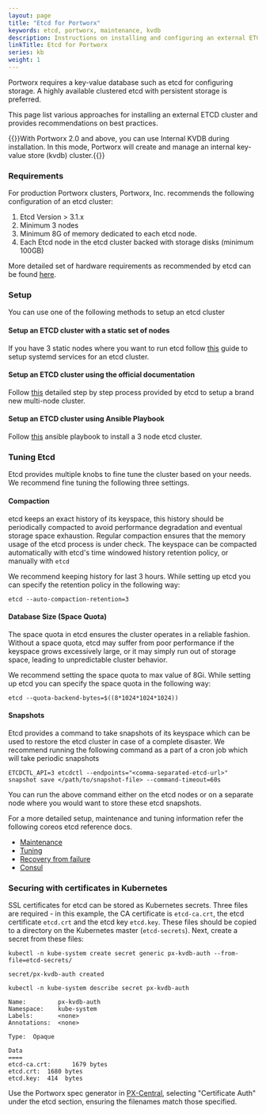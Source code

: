 ```yaml
---
layout: page
title: "Etcd for Portworx"
keywords: etcd, portworx, maintenance, kvdb
description: Instructions on installing and configuring an external ETCD cluster for Portworx
linkTitle: Etcd for Portworx
series: kb
weight: 1
---
```


Portworx requires a key-value database such as etcd for configuring storage. A highly available clustered etcd with persistent storage is preferred.

This page list various approaches for installing an external ETCD cluster and provides recommendations on best practices.

{{<info>}}With Portworx 2.0 and above, you can use Internal KVDB during installation. In this mode, Portworx will create and manage an internal key-value store (kvdb) cluster.{{</info>}}

### Requirements

For production Portworx clusters, Portworx, Inc. recommends the following configuration of an etcd cluster:

1. Etcd Version > 3.1.x
2. Minimum 3 nodes
3. Minimum 8G of memory dedicated to each etcd node.
4. Each Etcd node in the etcd cluster backed with storage disks (minimum 100GB)

More detailed set of hardware requirements as recommended by etcd can be found [here](https://etcd.io/docs/v3.3.12/op-guide/hardware/).

### Setup

You can use one of the following methods to setup an etcd cluster

#### Setup an ETCD cluster with a static set of nodes

If you have 3 static nodes where you want to run etcd follow [this](/reference/knowledge-base/etcd-quick-setup) guide to setup systemd services for an etcd cluster.

#### Setup an ETCD cluster using the official documentation

Follow [this](https://etcd.io/docs/v3.3.12/op-guide/clustering/) detailed step by step process provided by etcd to setup a brand new multi-node cluster.

#### Setup an ETCD cluster using Ansible Playbook

Follow [this](https://github.com/portworx/px-docs/blob/gh-pages/etcd/ansible/index.md) ansible playbook to install a 3 node etcd cluster.


### Tuning Etcd

Etcd provides multiple knobs to fine tune the cluster based on your needs. We recommend fine tuning the following three settings.

#### Compaction

etcd keeps an exact history of its keyspace, this history should be periodically compacted to avoid performance degradation and eventual storage space exhaustion. Regular compaction ensures that the memory usage of the etcd process is under check.
The keyspace can be compacted automatically with etcd's time windowed history retention policy, or manually with ``etcd``

We recommend keeping history for last 3 hours. While setting up etcd you can specify the retention policy in the following way:

```text
etcd --auto-compaction-retention=3
```

#### Database Size (Space Quota)

The space quota in etcd ensures the cluster operates in a reliable fashion. Without a space quota, etcd may suffer from poor performance if the keyspace grows excessively large, or it may simply run out of storage space, leading to unpredictable cluster behavior.

We recommend setting the space quota to max value of 8Gi. While setting up etcd you can specify the space quota in the following way:

```text
etcd --quota-backend-bytes=$((8*1024*1024*1024))
```

#### Snapshots

Etcd provides a command to take snapshots of its keyspace which can be used to restore the etcd cluster in case of a complete disaster. We recommend running the following command as a part of a cron job which will take periodic snapshots

```text
ETCDCTL_API=3 etcdctl --endpoints="<comma-separated-etcd-url>" snapshot save </path/to/snapshot-file> --command-timeout=60s
```

You can run the above command either on the etcd nodes or on a separate node where you would want to store these etcd snapshots.

For a more detailed setup, maintenance and tuning information refer the following coreos etcd reference docs.

* [Maintenance](https://etcd.io/docs/v3.3.12/op-guide/maintenance/)
* [Tuning](https://etcd.io/docs/v3.3.12/tuning/)
* [Recovery from failure](https://etcd.io/docs/v3.3.12/op-guide/recovery/)
* [Consul](https://www.consul.io/intro/getting-started/join.html)

### Securing with certificates in Kubernetes

SSL certificates for etcd can be stored as Kubernetes secrets. Three files are required - in this example, the CA certificate is `etcd-ca.crt`, the etcd certificate `etcd.crt` and the etcd key `etcd.key`. These files should be copied to a directory on the Kubernetes master (`etcd-secrets`). Next, create a secret from these files:

```text
kubectl -n kube-system create secret generic px-kvdb-auth --from-file=etcd-secrets/
```

```output
secret/px-kvdb-auth created
```

```text
kubectl -n kube-system describe secret px-kvdb-auth
```

```output
Name:         px-kvdb-auth
Namespace:    kube-system
Labels:       <none>
Annotations:  <none>

Type:  Opaque

Data
====
etcd-ca.crt:      1679 bytes
etcd.crt:  1680 bytes
etcd.key:  414  bytes
```

Use the Portworx spec generator in [PX-Central](https://central.portworx.com), selecting "Certificate Auth" under the etcd section, ensuring the filenames match those specified.
